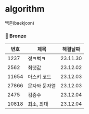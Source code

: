 # algorithm
백준(baekjoon)

### 🥉 Bronze
|번호|제목|해결날짜|
|---|---|---|
|1237|정ㅋ벅ㅋ|23.11.30|
|2562|최댓값|23.12.02|
|11654|아스키 코드|23.12.03|
|27866|문자와 문자열|23.12.03|
|2475|검증수|23.12.04|
|10818|최소, 최대|23.12.04|


